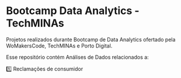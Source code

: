 # Bootcamp Data Analytics - TechMINAs
Projetos realizados durante Bootcamp de Data Analytics ofertado pela WoMakersCode, TechMINAs e Porto Digital.

Esse repositório contém Análises de Dados relacionados a:

:one: Reclamações de consumidor
